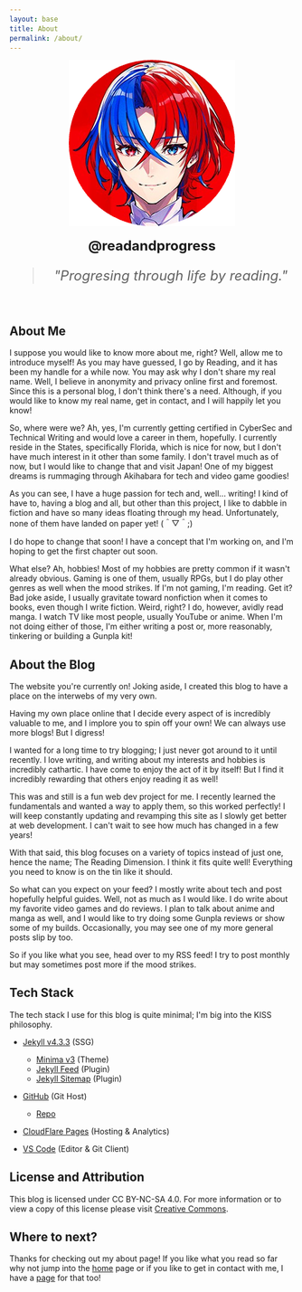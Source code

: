 ```yaml
---
layout: base
title: About
permalink: /about/
---
```


<div style="text-align: center;">
    <img src="/assets/images/avatar.png" alt="Avatar">
</div>
<br>
<div style="text-align: center;">
    <span style="font-size: 24px; font-weight: bold;">
        @readandprogress
    </span>
</div>

<div style="text-align: center;">
    <blockquote style="font-size: 24px; font-style: italic;">
        "Progresing through life by reading."
    </blockquote>
</div>

<br>

## About Me

I suppose you would like to know more about me, right? Well, allow me to introduce myself! As you may have guessed, I go by Reading, and it has been my handle for a while now. You may ask why I don't share my real name. Well, I believe in anonymity and privacy online first and foremost. Since this is a personal blog, I don't think there's a need. Although, if you would like to know my real name, get in contact, and I will happily let you know!

So, where were we? Ah, yes, I'm currently getting certified in CyberSec and Technical Writing and would love a career in them, hopefully. I currently reside in the States, specifically Florida, which is nice for now, but I don't have much interest in it other than some family. I don't travel much as of now, but I would like to change that and visit Japan! One of my biggest dreams is rummaging through Akihabara for tech and video game goodies!

As you can see, I have a huge passion for tech and, well... writing! I kind of have to, having a blog and all, but other than this project, I like to dabble in fiction and have so many ideas floating through my head. Unfortunately, none of them have landed on paper yet! (＾▽＾;)

I do hope to change that soon! I have a concept that I'm working on, and I'm hoping to get the first chapter out soon.

What else? Ah, hobbies! Most of my hobbies are pretty common if it wasn't already obvious. Gaming is one of them, usually RPGs, but I do play other genres as well when the mood strikes. If I'm not gaming, I'm reading. Get it? Bad joke aside, I usually gravitate toward nonfiction when it comes to books, even though I write fiction. Weird, right? I do, however, avidly read manga. I watch TV like most people, usually YouTube or anime. When I'm not doing either of those, I'm either writing a post or, more reasonably, tinkering or building a Gunpla kit!

## About the Blog

The website you're currently on! Joking aside, I created this blog to have a place on the interwebs of my very own.

Having my own place online that I decide every aspect of is incredibly valuable to me, and I implore you to spin off your own! We can always use more blogs! But I digress!

I wanted for a long time to try blogging; I just never got around to it until recently. I love writing, and writing about my interests and hobbies is incredibly cathartic. I have come to enjoy the act of it by itself! But I find it incredibly rewarding that others enjoy reading it as well!

This was and still is a fun web dev project for me. I recently learned the fundamentals and wanted a way to apply them, so this worked perfectly! I will keep constantly updating and revamping this site as I slowly get better at web development. I can't wait to see how much has changed in a few years!

With that said, this blog focuses on a variety of topics instead of just one, hence the name; The Reading Dimension. I think it fits quite well! Everything you need to know is on the tin like it should.

So what can you expect on your feed? I mostly write about tech and post hopefully helpful guides. Well, not as much as I would like. I do write about my favorite video games and do reviews. I plan to talk about anime and manga as well, and I would like to try doing some Gunpla reviews or show some of my builds. Occasionally, you may see one of my more general posts slip by too.

So if you like what you see, head over to my RSS feed! I try to post monthly but may sometimes post more if the mood strikes.

## Tech Stack

The tech stack I use for this blog is quite minimal; I'm big into the KISS philosophy.

- [Jekyll v4.3.3](https://jekyllrb.com/) (SSG)
  - [Minima v3](https://github.com/jekyll/minima) (Theme)
  - [Jekyll Feed](https://github.com/jekyll/jekyll-feed) (Plugin)
  - [Jekyll Sitemap](https://github.com/jekyll/jekyll-sitemap) (Plugin)

- [GitHub](https://github.com/) (Git Host)
  - [Repo](https://github.com/readandprogress/thereadingdimension)

- [CloudFlare Pages](https://pages.cloudflare.com/) (Hosting & Analytics)

- [VS Code](https://code.visualstudio.com/) (Editor & Git Client)

## License and Attribution

This blog is licensed under CC BY-NC-SA 4.0. For more information or to view a copy of this license please visit [Creative Commons](https:/creativecommons.org/licenses/by-nc-sa/4.0/).

## Where to next?

Thanks for checking out my about page! If you like what you read so far why not jump into the <a href="/">home</a> page or if you like to get in contact with me, I have a <a href="/contact">page</a>
for that too!
